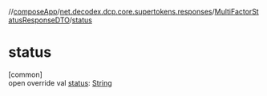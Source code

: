 //[composeApp](../../../index.md)/[net.decodex.dcp.core.supertokens.responses](../index.md)/[MultiFactorStatusResponseDTO](index.md)/[status](status.md)

# status

[common]\
open override val [status](status.md): [String](https://kotlinlang.org/api/latest/jvm/stdlib/kotlin/-string/index.html)

